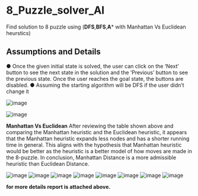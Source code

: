 # 8_Puzzle_solver_AI
Find solution to 8 puzzle using (**DFS**,**BFS**,**A*** with Manhattan Vs Euclidean heurstics)

## Assumptions and Details
● Once the given initial state is solved, the user can click on
the ‘Next’ button to see the next state in the solution and
the ‘Previous’ button to see the previous state. Once the
user reaches the goal state, the buttons are disabled.
● Assuming the starting algorithm will be DFS if the user
didn’t change it

![image](https://user-images.githubusercontent.com/54478282/169845334-e02fa837-8bbe-49bd-9ccb-ecdeb3c5f40b.png)

![image](https://user-images.githubusercontent.com/54478282/169845974-31524f0b-2d2d-4357-866a-d536d7cd3d31.png)

**Manhattan Vs Euclidean**
After reviewing the table shown above and comparing the
Manhattan heuristic and the Euclidean heuristic, it appears
that the Manhattan heuristic expands less nodes and has a
shorter running time in general. This aligns with the
hypothesis that Manhattan heuristic would be better as the
heuristic is a better model of how moves are made in the
8-puzzle. In conclusion, Manhattan Distance is a more
admissible heuristic than Euclidean Distance.

![image](https://user-images.githubusercontent.com/54478282/169846141-5a7e1d10-ad6d-41c8-bbc3-8d04f13be47e.png)
![image](https://user-images.githubusercontent.com/54478282/169846214-0aad7ed1-8e46-411c-bfb5-5e62244f23fe.png)
![image](https://user-images.githubusercontent.com/54478282/169846283-b1d92d37-7002-4a18-b83c-35fc5b4bea21.png)
![image](https://user-images.githubusercontent.com/54478282/169846352-55ca11b7-3744-4457-abf0-3c44f33e5a4e.png)
![image](https://user-images.githubusercontent.com/54478282/169846398-11a52dc6-4ab5-442b-b496-8bb0b75640d6.png)
![image](https://user-images.githubusercontent.com/54478282/169846482-11834a1f-8ab8-488a-817f-30fc34be4bfb.png)
![image](https://user-images.githubusercontent.com/54478282/169846539-e9710093-a40f-428d-b51a-12e6e7cdbd3c.png)
![image](https://user-images.githubusercontent.com/54478282/169846576-06a5d0be-00d6-4e41-ae96-94590cf02cf2.png)


**for more details report is attached above.**

